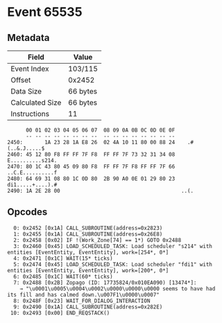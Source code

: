 # Event 65535

## Metadata

| Field           | Value    |
|-----------------|----------|
| Event Index     | 103/115  |
| Offset          | 0x2452   |
| Data Size       | 66 bytes |
| Calculated Size | 66 bytes |
| Instructions    | 11       |

```
      00 01 02 03 04 05 06 07  08 09 0A 0B 0C 0D 0E 0F
      -- -- -- -- -- -- -- --  -- -- -- -- -- -- -- --
2450:       1A 23 28 1A E8 26  02 4A 10 11 80 00 88 24    .#(..&.J.....$
2460: 45 12 80 F8 FF FF 7F F8  FF FF 7F 73 32 31 34 08  E..........s214.
2470: 80 1C 43 80 45 09 80 F8  FF FF 7F F8 FF FF 7F 66  ..C.E..........f
2480: 64 69 31 08 80 1C 0D 80  2B 90 A0 0E 01 29 80 23  di1.....+....).#
2490: 1A 2E 28 00                                       ..(.            
```

## Opcodes

```
  0: 0x2452 [0x1A] CALL_SUBROUTINE(address=0x2823)
  1: 0x2455 [0x1A] CALL_SUBROUTINE(address=0x26E8)
  2: 0x2458 [0x02] IF !(Work_Zone[74] == 1*) GOTO 0x2488
  3: 0x2460 [0x45] LOAD_SCHEDULED_TASK: Load scheduler "s214" with entities [EventEntity, EventEntity], work=[254*, 0*]
  4: 0x2471 [0x1C] WAIT(15* ticks)
  5: 0x2474 [0x45] LOAD_SCHEDULED_TASK: Load scheduler "fdi1" with entities [EventEntity, EventEntity], work=[200*, 0*]
  6: 0x2485 [0x1C] WAIT(60* ticks)
  7: 0x2488 [0x2B] Zopago (ID: 17735824/0x010EA090) [13474*]:
    → "\u0001\u0005\u0004\u0002\u0000\u0000\u0000 seems to have had its fill and has calmed down.\u007F1\u0000\u0007"
  8: 0x248F [0x23] WAIT_FOR_DIALOG_INTERACTION
  9: 0x2490 [0x1A] CALL_SUBROUTINE(address=0x282E)
 10: 0x2493 [0x00] END_REQSTACK()
```
